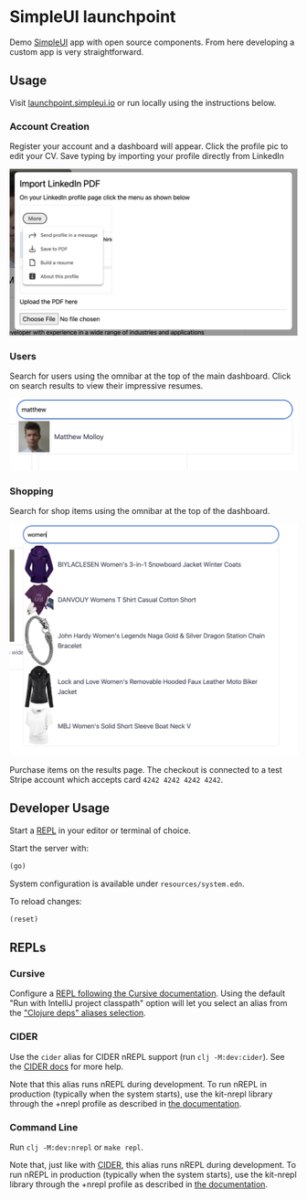 # SimpleUI launchpoint

Demo [SimpleUI](https://simpleui.io) app with open source components.  From here developing a custom app is very straightforward.

## Usage

Visit [launchpoint.simpleui.io](https://launchpoint.simpleui.io) or run locally using the instructions below.

### Account Creation

Register your account and a dashboard will appear.  Click the profile pic to edit your CV.
Save typing by importing your profile directly from LinkedIn

![](usage/profile.png)

### Users

Search for users using the omnibar at the top of the main dashboard.
Click on search results to view their impressive resumes.

![](usage/user.png)

### Shopping

Search for shop items using the omnibar at the top of the dashboard.

![](usage/shopping.png)

Purchase items on the results page. The checkout is connected to a test Stripe account which accepts card `4242 4242 4242 4242`. 

## Developer Usage

Start a [REPL](#repls) in your editor or terminal of choice.

Start the server with:

```clojure
(go)
```

System configuration is available under `resources/system.edn`.

To reload changes:

```clojure
(reset)
```

## REPLs

### Cursive

Configure a [REPL following the Cursive documentation](https://cursive-ide.com/userguide/repl.html). Using the default "Run with IntelliJ project classpath" option will let you select an alias from the ["Clojure deps" aliases selection](https://cursive-ide.com/userguide/deps.html#refreshing-deps-dependencies).

### CIDER

Use the `cider` alias for CIDER nREPL support (run `clj -M:dev:cider`). See the [CIDER docs](https://docs.cider.mx/cider/basics/up_and_running.html) for more help.

Note that this alias runs nREPL during development. To run nREPL in production (typically when the system starts), use the kit-nrepl library through the +nrepl profile as described in [the documentation](https://kit-clj.github.io/docs/profiles.html#profiles).

### Command Line

Run `clj -M:dev:nrepl` or `make repl`.

Note that, just like with [CIDER](#cider), this alias runs nREPL during development. To run nREPL in production (typically when the system starts), use the kit-nrepl library through the +nrepl profile as described in [the documentation](https://kit-clj.github.io/docs/profiles.html#profiles).
